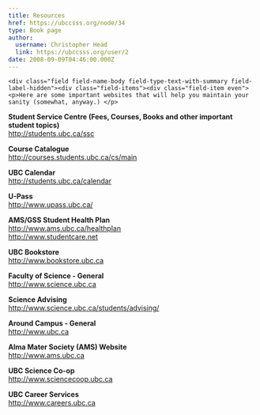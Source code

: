 ```yaml
---
title: Resources 
href: https://ubccsss.org/node/34
type: Book page
author:
  username: Christopher Head
  link: https://ubccsss.org/user/2
date: 2008-09-09T04:46:00.000Z
---
```



    <div class="field field-name-body field-type-text-with-summary field-label-hidden"><div class="field-items"><div class="field-item even"><p>Here are some important websites that will help you maintain your sanity (somewhat, anyway.) </p>
<p><strong>Student Service Centre (Fees, Courses, Books and other important student topics) </strong><br>
<a href="http://students.ubc.ca/ssc">http://students.ubc.ca/ssc</a></p>
<p><strong>Course Catalogue </strong><br>
<a href="http://courses.students.ubc.ca/cs/main">http://courses.students.ubc.ca/cs/main</a></p>
<p><strong>UBC Calendar</strong><br>
<a href="http://students.ubc.ca/calendar/">http://students.ubc.ca/calendar</a></p>
<p><strong>U-Pass</strong><br>
<a href="http://www.upass.ubc.ca/">http://www.upass.ubc.ca/</a></p>
<!--break--><p><strong>AMS/GSS Student Health Plan</strong><br>
<a href="http://www.ams.ubc.ca/healthplan">http://www.ams.ubc.ca/healthplan</a><br>
<a href="http://www.studentcare.net/">http://www.studentcare.net</a></p>
<p><strong>UBC Bookstore</strong><br>
<a href="http://www.bookstore.ubc.ca/">http://www.bookstore.ubc.ca</a></p>
<p><strong>Faculty of Science - General</strong><br>
<a href="http://www.science.ubc.ca/">http://www.science.ubc.ca</a></p>
<p><strong>Science Advising</strong><br>
<a href="http://www.science.ubc.ca/students/advising/">http://www.science.ubc.ca/students/advising/</a></p>
<p><strong>Around Campus - General</strong><br>
<a href="http://www.ubc.ca/">http://www.ubc.ca</a></p>
<p><strong>Alma Mater Society (AMS) Website</strong><br>
<a href="http://www.ams.ubc.ca/">http://www.ams.ubc.ca</a></p>
<p><strong>UBC Science Co-op </strong><br>
<a href="http://www.sciencecoop.ubc.ca/">http://www.sciencecoop.ubc.ca</a></p>
<p><strong>UBC Career Services </strong><br>
<a href="http://www.careers.ubc.ca/">http://www.careers.ubc.ca</a></p>
</div></div></div>    <footer>
          </footer>
    